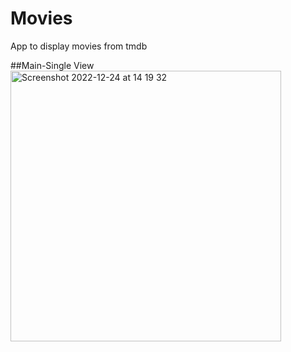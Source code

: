 # Movies
App to display movies from tmdb

##Main-Single View
<img width="433" alt="Screenshot 2022-12-24 at 14 19 32" src="https://user-images.githubusercontent.com/61833217/209436055-07229d0a-1091-470a-bee0-3c55a4648b09.png">
